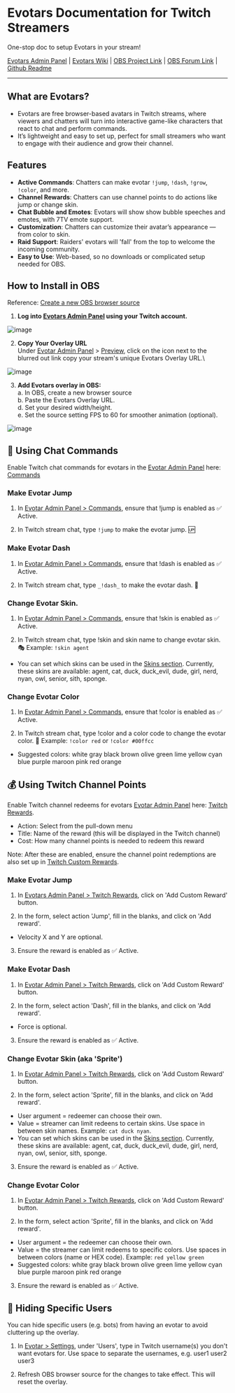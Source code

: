 # Evotars Documentation for Twitch Streamers

One-stop doc to setup Evotars in your stream!

[Evotars Admin Panel](https://evotars.inferst.com) | [Evotars Wiki](https://github.com/stsynna/evotars/wiki) | [OBS Project Link](https://obsproject.com/forum/resources/evotars-%E2%80%93-lightweight-stream-avatars-for-chat.2146/) | [OBS Forum Link](https://obsproject.com/forum/threads/evotars-%E2%80%93-lightweight-stream-avatars-for-chat.185990/) | [Github Readme](https://github.com/inferst/evotars-app/blob/main/README.md)

<!-- This was consolidated and edited by @stsynna st.synna@gmail.com, please inform them for any errors/updates-->

***

## What are Evotars?

* Evotars are free browser-based avatars in Twitch streams, where viewers and chatters will turn into interactive game-like characters that react to chat and perform commands.
* It’s lightweight and easy to set up, perfect for small streamers who want to engage with their audience and grow their channel.




## Features

* **Active Commands**: Chatters can make evotar `!jump`, `!dash`, `!grow`, `!color`, and more.
* **Channel Rewards**: Chatters can use channel points to do actions like jump or change skin.
* **Chat Bubble and Emotes**: Evotars will show show bubble speeches and emotes, with 7TV emote support.
* **Customization**: Chatters can customize their avatar’s appearance — from color to skin.
* **Raid Support**: Raiders' evotars will 'fall' from the top to welcome the incoming community.
* **Easy to Use**: Web-based, so no downloads or complicated setup needed for OBS.




## How to Install in OBS

Reference: [Create a new OBS browser source](https://obsproject.com/kb/browser-source)

1. **Log into [Evotars Admin Panel](https://evotars.inferst.com) using your Twitch account.**

![image](https://evotars.inferst.com/_next/image?url=%2Fadmin.png&w=640&q=75)

2. **Copy Your Overlay URL**\
Under [Evotar Admin Panel](https://evotars.inferst.com) > [Preview](https://evotars.inferst.com/admin), click on the icon next to the blurred out link copy your stream's unique Evotars Overlay URL.\

![image](https://evotars.inferst.com/_next/image?url=%2Fsetup1.png&w=640&q=75)

3. **Add Evotars overlay in OBS:**\
a. In OBS, create a new browser source\
b. Paste the Evotars Overlay URL.\
d. Set your desired width/height.\
e. Set the source setting FPS to 60 for smoother animation (optional).

![image](https://evotars.inferst.com/_next/image?url=%2Fsetup2.png&w=750&q=75)





## 💬 Using Chat Commands

Enable Twitch chat commands for evotars in the [Evotar Admin Panel](https://evotars.inferst.com) here: [Commands](https://evotars.inferst.com/admin/commands)


### Make Evotar Jump

1. In [Evotar Admin Panel > Commands](https://evotars.inferst.com/admin/commands), ensure that !jump is enabled as ✅ Active.

2. In Twitch stream chat, type `!jump` to make the evotar jump. 🆙



### Make Evotar Dash

1. In [Evotar Admin Panel > Commands](https://evotars.inferst.com/admin/commands), ensure that !dash is enabled as ✅ Active.

2. In Twitch stream chat, type `_!dash_` to make the evotar dash. 🏃



###  Change Evotar Skin.

1. In [Evotar Admin Panel > Commands](https://evotars.inferst.com/admin/commands), ensure that !skin is enabled as ✅ Active.

2. In Twitch stream chat, type !skin and skin name to change evotar skin. 🎭 Example: `!skin agent`
* You can set which skins can be used in the [Skins section](https://evotars.inferst.com/admin/skins). Currently, these skins are available: agent, cat, duck, duck_evil, dude, girl, nerd, nyan, owl, senior, sith, sponge.


### Change Evotar Color 

1. In [Evotar Admin Panel > Commands](https://evotars.inferst.com/admin/commands), ensure that !color is enabled as ✅ Active.

2. In Twitch stream chat, type !color and a color code to change the evotar color. 🌈  Example: `!color red` or `!color #00ffcc`
* Suggested colors: white gray black brown olive green lime yellow cyan blue purple maroon pink red orange





## 💰 Using Twitch Channel Points

Enable Twitch channel redeems for evotars  [Evotar Admin Panel](https://evotars.inferst.com) here: [Twitch Rewards](https://evotars.inferst.com/admin/rewards).
* Action: Select from the pull-down menu
* Title: Name of the reward (this will be displayed in the Twitch channel)
* Cost: How many channel points is needed to redeem this reward

Note: After these are enabled, ensure the channel point redemptions are also set up in [Twitch Custom Rewards](https://help.twitch.tv/s/article/alerts-by-twitch-events?language=en_US#channelpoints).


### **Make Evotar Jump**

1. In [Evotars Admin Panel > Twitch Rewards](https://evotars.inferst.com/admin/rewards), click on 'Add Custom Reward' button.

2. In the form, select action 'Jump', fill in the blanks, and click on 'Add reward'.
* Velocity X and Y are optional.

3. Ensure the reward is enabled as ✅ Active.


### Make Evotar Dash

1. In [Evotar Admin Panel > Twitch Rewards](https://evotars.inferst.com/admin/rewards), click on 'Add Custom Reward' button.

2. In the form, select action 'Dash', fill in the blanks, and click on 'Add reward'.
* Force is optional.

3. Ensure the reward is enabled as ✅ Active.


### Change Evotar Skin (aka 'Sprite')

1. In [Evotar Admin Panel > Twitch Rewards](https://evotars.inferst.com/admin/rewards), click on 'Add Custom Reward' button.

2. In the form, select action 'Sprite', fill in the blanks, and click on 'Add reward'.
* User argument = redeemer can choose their own.
* Value = streamer can limit redeens to certain skins. Use space in between skin names. Example: `cat duck nyan`.
* You can set which skins can be used in the [Skins section](https://evotars.inferst.com/admin/skins). Currently, these skins are available: agent, cat, duck, duck_evil, dude, girl, nerd, nyan, owl, senior, sith, sponge.

3. Ensure the reward is enabled as ✅ Active.


### Change Evotar Color 

1. In [Evotar Admin Panel > Twitch Rewards](https://evotars.inferst.com/admin/rewards), click on 'Add Custom Reward' button.

2. In the form, select action 'Sprite', fill in the blanks, and click on 'Add reward'.
* User argument = the redeemer can choose their own.
* Value = the streamer can limit redeems to specific colors. Use spaces in between colors (name or HEX code). Example: `red yellow green`
* Suggested colors: white gray black brown olive green lime yellow cyan blue purple maroon pink red orange

3. Ensure the reward is enabled as ✅ Active.




## 🚫 Hiding Specific Users

You can hide specific users (e.g. bots) from having an evotar to avoid cluttering up the overlay.

1. In [Evotar > Settings](https://evotars.inferst.com/admin/settings), under 'Users', type in Twitch username(s) you don't want evotars for. Use space to separate the usernames, e.g. user1 user2 user3

2. Refresh OBS browser source for the changes to take effect. This will reset the overlay.

